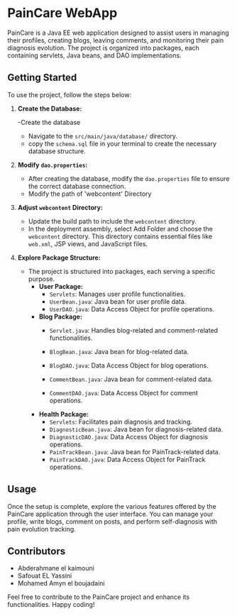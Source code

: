 # PainCare WebApp

PainCare is a Java EE web application designed to assist users in managing their profiles, creating blogs, leaving comments, and monitoring their pain diagnosis evolution. The project is organized into packages, each containing servlets, Java beans, and DAO implementations.

## Getting Started

To use the project, follow the steps below:

1. **Create the Database:**

    -Create the  database 
    - Navigate to the `src/main/java/database/` directory.
    - copy the `schema.sql` file in your terminal to create the necessary database structure.

   

2. **Modify `dao.properties`:**
    - After creating the database, modify the `dao.properties` file to ensure the correct database connection.
    - Modify the path of 'webcontent' Directory

3. **Adjust `webcontent` Directory:**
    - Update the build path to include the `webcontent` directory.
    - In the deployment assembly, select Add Folder and choose the `webcontent` directory. This directory contains essential files like `web.xml`, JSP views, and JavaScript files.

4. **Explore Package Structure:**
    - The project is structured into packages, each serving a specific purpose.
        - **User Package:**
            - `Servlets`: Manages user profile functionalities.
            - `UserBean.java`: Java bean for user profile data.
            - `UserDAO.java`: Data Access Object for profile operations.
        - **Blog Package:**
            - `Servlet.java`: Handles blog-related and comment-related  functionalities.
            - `BlogBean.java`: Java bean for blog-related data.
            - `BlogDAO.java`: Data Access Object for blog operations.
       
            - `CommentBean.java`: Java bean for comment-related data.
            - `CommentDAO.java`: Data Access Object for comment operations.
        - **Health Package:**
            - `Servlets`: Facilitates pain diagnosis and tracking.
            - `DiagnosticBean.java`: Java bean for diagnosis-related data.
            - `DiagnosticDAO.java`: Data Access Object for diagnosis operations.
            - `PainTrackBean.java`: Java bean for PainTrack-related data.
            - `PainTrackDAO.java`: Data Access Object for PainTrack operations.

## Usage

Once the setup is complete, explore the various features offered by the PainCare application through the user interface. You can manage your profile, write blogs, comment on posts, and perform self-diagnosis with pain evolution tracking.

## Contributors

- Abderahmane el kaimouni
- Safouat EL Yassini
- Mohamed Amyn el boujadaini

Feel free to contribute to the PainCare project and enhance its functionalities. Happy coding!

